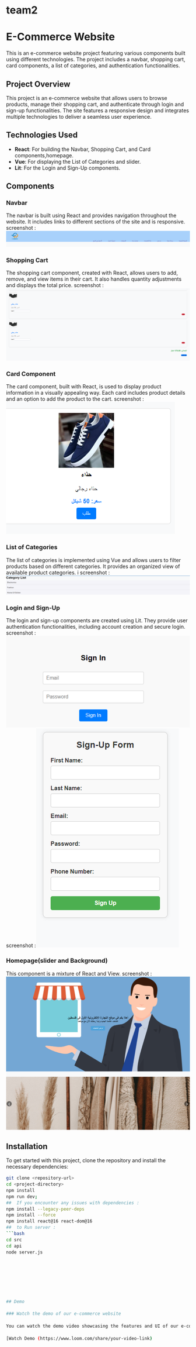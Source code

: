 # team2
# E-Commerce Website

This is an e-commerce website project featuring various components built using different technologies. The project includes a navbar, shopping cart, card components, a list of categories, and authentication functionalities.

## Project Overview

This project is an e-commerce website that allows users to browse products, manage their shopping cart, and authenticate through login and sign-up functionalities. The site features a responsive design and integrates multiple technologies to deliver a seamless user experience.

## Technologies Used

- **React**: For building the Navbar, Shopping Cart, and Card components,homepage.
- **Vue**: For displaying the List of Categories and slider.
- **Lit**: For the Login and Sign-Up components.


## Components

### Navbar 

The navbar is built using React and provides navigation throughout the website. It includes links to different sections of the site and is responsive.
screenshot :![Navbar](images/navbar-screenshot.png)


### Shopping Cart 


The shopping cart component, created with React, allows users to add, remove, and view items in their cart. It also handles quantity adjustments and displays the total price.
screenshot : ![Shopping Cart](images/shopping-cart-screenshot.png)

### Card Component

The card component, built with React, is used to display product information in a visually appealing way. Each card includes product details and an option to add the product to the cart.
screenshot :![Card Component](images/card-component-screenshot.png)


### List of Categories

The list of categories is implemented using Vue and allows users to filter products based on different categories. It provides an organized view of available product categories.
i
screenshot :![List of Categories](images/list-of-categories-screenshot.png)

### Login and Sign-Up

The login and sign-up components are created using Lit. They provide user authentication functionalities, including account creation and secure login.
screenshot :![Login ](images/login-screenshot.png)
screenshot :![ Sign-Up](images/signup-screenshot.png)

### Homepage(slider and Background) 
This component is a mixture of React and View.
screenshot :![ Homepage](images/Homepage.png)




## Installation

To get started with this project, clone the repository and install the necessary dependencies:



```bash
git clone <repository-url>
cd <project-directory>
npm install
npm run dev;
##  If you encounter any issues with dependencies : 
npm install --legacy-peer-deps
npm install --force
npm install react@16 react-dom@16
##  to Run server : 
```bash
cd src
cd api
node server.js







## Demo

### Watch the demo of our e-commerce website

You can watch the demo video showcasing the features and UI of our e-commerce website by clicking the link below:

[Watch Demo (https://www.loom.com/share/your-video-link)